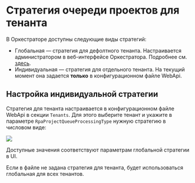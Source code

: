 # Стратегия очереди проектов для тенанта

В Оркестраторе доступны следующие виды стратегий:
* Глобальная — стратегия для дефолтного тенанта. Настраивается администратором в веб-интерфейсе Оркестратора. Подробнее см. [здесь](https://docs.primo-rpa.ru/primo-rpa/orchestrator/settings/projects-queue).
* Индивидуальная — стратегия для отдельного тенанта. На текущий момент она задается **только** в конфигурационном файле WebApi.

## Настройка индивидуальной стратегии

Стратегия для тенанта настраивается в конфигурационном файле WebApi в секции `Tenants`. Для этого выберите тенант и укажите в параметре `RpaProjectQueueProcessingType` нужную стратегию в числовом виде:

![](../resources/fine-tuning/new-pic-tenant-strategy.png)

Доступные значения соответствуют параметрам глобальной стратегии в UI. 

Если в файле не задана стратегия для тенанта, будет использоваться глобальная для всех тенантов. 